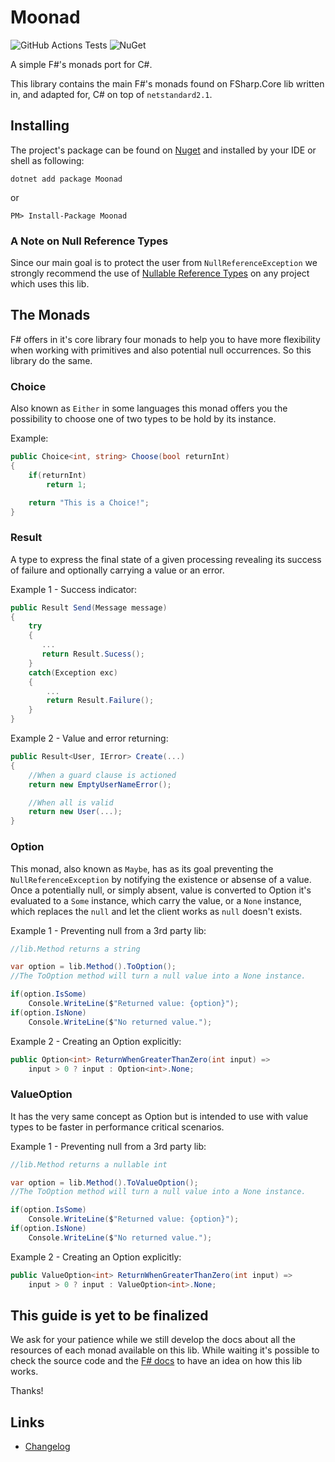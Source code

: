 # Moonad

![GitHub Actions Tests](https://github.com/2hit-io/moonad/actions/workflows/unit-tests.yml/badge.svg) ![NuGet](https://buildstats.info/nuget/Moonad)

A simple F#'s monads port for C#.

This library contains the main F#'s monads found on FSharp.Core lib written in, and adapted for, C# on top of `netstandard2.1`.

## Installing
The project's package can be found on [Nuget](https://nuget.org/packages/moonad) and installed by your IDE or shell as following:

```shell
dotnet add package Moonad
```

or

```shell
PM> Install-Package Moonad
```

### A Note on Null Reference Types

Since our main goal is to protect the user from `NullReferenceException` we strongly recommend the use of [Nullable Reference Types](https://learn.microsoft.com/en-us/dotnet/csharp/language-reference/builtin-types/nullable-reference-types) on any project which uses this lib.

## The Monads

F# offers in it's core library four monads to help you to have more flexibility when working with primitives and also potential null occurrences. So this library do the same.

### Choice
Also known as `Either` in some languages this monad offers you the possibility to choose one of two types to be hold by its instance.

Example:

```c#
public Choice<int, string> Choose(bool returnInt)
{
    if(returnInt)
        return 1;

    return "This is a Choice!";
}
```

### Result

A type to express the final state of a given processing revealing its success of failure and optionally carrying a value or an error.

Example 1 - Success indicator:

```c#
public Result Send(Message message)
{
    try
    {
       ... 
       return Result.Sucess();
    }
    catch(Exception exc)
    {
        ...
        return Result.Failure();
    }
}
```

Example 2 - Value and error returning:

```c#
public Result<User, IError> Create(...)
{
    //When a guard clause is actioned
    return new EmptyUserNameError();

    //When all is valid
    return new User(...);
}
```

### Option

This monad, also known as `Maybe`, has as its goal preventing the `NullReferenceException` by notifying the existence or absense of a value. Once a potentially null, or simply absent, value is converted to Option it's evaluated to a `Some` instance, which carry the value, or a `None` instance, which replaces the `null` and let the client works as `null` doesn't exists.

Example 1 - Preventing null from a 3rd party lib:
```c#
//lib.Method returns a string

var option = lib.Method().ToOption();
//The ToOption method will turn a null value into a None instance.

if(option.IsSome)
    Console.WriteLine($"Returned value: {option}");
if(option.IsNone)
    Console.WriteLine($"No returned value.");
```

Example 2 - Creating an Option explicitly:
```c#
public Option<int> ReturnWhenGreaterThanZero(int input) =>
    input > 0 ? input : Option<int>.None;
```

### ValueOption
It has the very same concept as Option but is intended to use with value types to be faster in performance critical scenarios.

Example 1 - Preventing null from a 3rd party lib:
```c#
//lib.Method returns a nullable int

var option = lib.Method().ToValueOption();
//The ToOption method will turn a null value into a None instance.

if(option.IsSome)
    Console.WriteLine($"Returned value: {option}");
if(option.IsNone)
    Console.WriteLine($"No returned value.");
```

Example 2 - Creating an Option explicitly:
```c#
public ValueOption<int> ReturnWhenGreaterThanZero(int input) =>
    input > 0 ? input : ValueOption<int>.None;
```

## This guide is yet to be finalized

We ask for your patience while we still develop the docs about all the resources of each monad available on this lib. While waiting it's possible to check the source code and the [F# docs](https://fsharp.github.io/fsharp-core-docs/reference/fsharp-core.html) to have an idea on how this lib works.

Thanks!

## Links

- [Changelog](https://github.com/2hit-io/moonad/blob/main/CHANGELOG.md)
